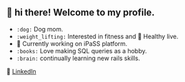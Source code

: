 ## 👋 hi there! Welcome to my profile.
- `:dog:` Dog mom.
- `:weight_lifting:` Interested in fitness and 🌱 Healthy live.
-  🔭 Currently working on iPaSS platform.
-  `:books:` Love making SQL queries as a hobby. 
-  `:brain:` continually learning new rails skills.
  
💼 [LinkedIn]([https://www.linkedin.com/in/sandry](https://www.linkedin.com/in/sandra-arango-winograd-3b5757154/))

